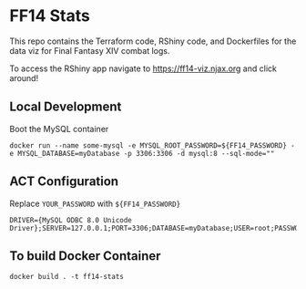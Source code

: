 # FF14 Stats

This repo contains the Terraform code, RShiny code, and Dockerfiles for the data viz for Final Fantasy XIV combat logs.


To access the RShiny app navigate to https://ff14-viz.njax.org and click around!

## Local Development

Boot the MySQL container

```
docker run --name some-mysql -e MYSQL_ROOT_PASSWORD=${FF14_PASSWORD} -e MYSQL_DATABASE=myDatabase -p 3306:3306 -d mysql:8 --sql-mode=""
```

## ACT Configuration

Replace `YOUR_PASSWORD` with `${FF14_PASSWORD}`

```
DRIVER={MySQL ODBC 8.0 Unicode Driver};SERVER=127.0.0.1;PORT=3306;DATABASE=myDatabase;USER=root;PASSWORD=YOUR_PASSWORD;OPTION=3; 
```

## To build Docker Container

```
docker build . -t ff14-stats

```